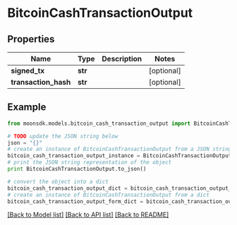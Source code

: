 # BitcoinCashTransactionOutput


## Properties

Name | Type | Description | Notes
------------ | ------------- | ------------- | -------------
**signed_tx** | **str** |  | [optional] 
**transaction_hash** | **str** |  | [optional] 

## Example

```python
from moonsdk.models.bitcoin_cash_transaction_output import BitcoinCashTransactionOutput

# TODO update the JSON string below
json = "{}"
# create an instance of BitcoinCashTransactionOutput from a JSON string
bitcoin_cash_transaction_output_instance = BitcoinCashTransactionOutput.from_json(json)
# print the JSON string representation of the object
print BitcoinCashTransactionOutput.to_json()

# convert the object into a dict
bitcoin_cash_transaction_output_dict = bitcoin_cash_transaction_output_instance.to_dict()
# create an instance of BitcoinCashTransactionOutput from a dict
bitcoin_cash_transaction_output_form_dict = bitcoin_cash_transaction_output.from_dict(bitcoin_cash_transaction_output_dict)
```
[[Back to Model list]](../README.md#documentation-for-models) [[Back to API list]](../README.md#documentation-for-api-endpoints) [[Back to README]](../README.md)


